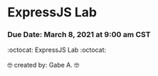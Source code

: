 # ExpressJS Lab

### **Due Date**: March 8, 2021 at 9:00 am CST


:octocat:  ExpressJS Lab  :octocat:<br/><br/>
:nerd_face:  created by: Gabe A.  :nerd_face: